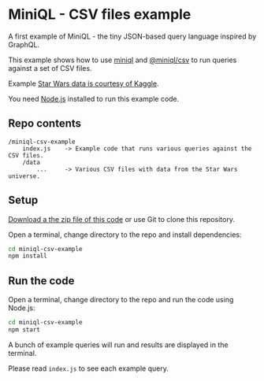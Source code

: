 # MiniQL - CSV files example

A first example of MiniQL - the tiny JSON-based query language inspired by GraphQL.

This example shows how to use [miniql](https://www.npmjs.com/package/miniql) and [@miniql/csv](https://www.npmjs.com/package/@miniql/csv) to run queries against a set of CSV files.

Example [Star Wars data is courtesy of Kaggle](https://www.kaggle.com/jsphyg/star-wars/data).

You need [Node.js](https://nodejs.org/en/) installed to run this example code.

## Repo contents

```
/miniql-csv-example
    index.js    -> Example code that runs various queries against the CSV files.
    /data
        ...     -> Various CSV files with data from the Star Wars universe.
```

## Setup

[Download a the zip file of this code](https://github.com/miniql/miniql-csv-example/archive/master.zip) or use Git to clone this repository.

Open a terminal, change directory to the repo and install dependencies:

```bash
cd miniql-csv-example
npm install
```

## Run the code

Open a terminal, change directory to the repo and run the code using Node.js:

```bash
cd miniql-csv-example
npm start
```

A bunch of example queries will run and results are displayed in the terminal.

Please read `index.js` to see each example query.

